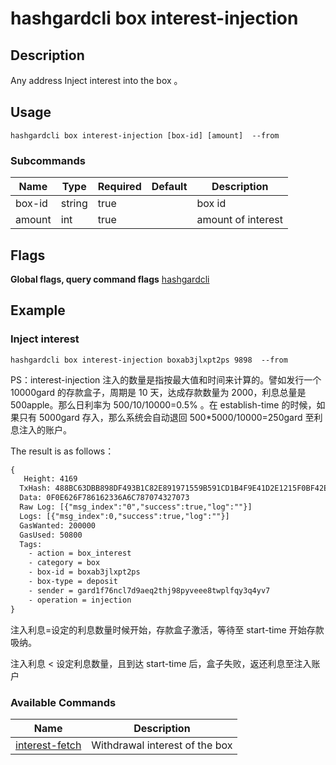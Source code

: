 # hashgardcli box interest-injection



## Description

Any address Inject interest into the box 。



## Usage
```shell
hashgardcli box interest-injection [box-id] [amount]  --from
```



### Subcommands

| Name | Type  | Required  | Default| Description              |
| ------ | ------ | -------- | ------ | ---------------------- |
| box-id | string | true     |        | box id           |
| amount | int    | true    |         | amount of interest |



## Flags

**Global flags, query command flags** [hashgardcli](../README.md)



## Example

### Inject interest

```shell
hashgardcli box interest-injection boxab3jlxpt2ps 9898  --from
```

PS：interest-injection 注入的数量是指按最大值和时间来计算的。譬如发行一个 10000gard 的存款盒子，周期是 10 天，达成存款数量为 2000，利息总量是 500apple。那么日利率为 500/10/10000=0.5% 。在 establish-time 的时候，如果只有 5000gard 存入，那么系统会自动退回 500*5000/10000=250gard 至利息注入的账户。


The result is as follows：

```txt
{
   Height: 4169
  TxHash: 488BC63DBB898DF493B1C82E891971559B591CD1B4F9E41D2E1215F0BF42E024
  Data: 0F0E626F786162336A6C787074327073
  Raw Log: [{"msg_index":"0","success":true,"log":""}]
  Logs: [{"msg_index":0,"success":true,"log":""}]
  GasWanted: 200000
  GasUsed: 50800
  Tags:
    - action = box_interest
    - category = box
    - box-id = boxab3jlxpt2ps
    - box-type = deposit
    - sender = gard1f76ncl7d9aeq2thj98pyveee8twplfqy3q4yv7
    - operation = injection
}
```

注入利息=设定的利息数量时候开始，存款盒子激活，等待至 start-time 开始存款吸纳。

注入利息 < 设定利息数量，且到达 start-time 后，盒子失败，返还利息至注入账户

### Available Commands

| Name                            | Description                |
| ----------------------------------- | ------------------------ |
| [interest-fetch](interest-fetch.md) | Withdrawal interest of the box  |
